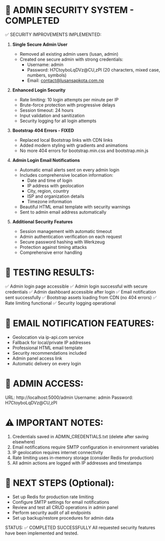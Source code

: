 🔐 ADMIN SECURITY SYSTEM - COMPLETED
==========================================

✅ SECURITY IMPROVEMENTS IMPLEMENTED:

1. **Single Secure Admin User**
   - Removed all existing admin users (lusan, admin)
   - Created one secure admin with strong credentials:
     * Username: admin
     * Password: H7CtoyboLqDVz@CU,zPI (20 characters, mixed case, numbers, symbols)
     * Email: contact@lusansapkota.com.np

2. **Enhanced Login Security**
   - Rate limiting: 10 login attempts per minute per IP
   - Brute-force protection with progressive delays
   - Session timeout: 24 hours
   - Input validation and sanitization
   - Security logging for all login attempts

3. **Bootstrap 404 Errors - FIXED**
   - Replaced local Bootstrap links with CDN links
   - Added modern styling with gradients and animations
   - No more 404 errors for bootstrap.min.css and bootstrap.min.js

4. **Admin Login Email Notifications**
   - Automatic email alerts sent on every admin login
   - Includes comprehensive location information:
     * Date and time of login
     * IP address with geolocation
     * City, region, country
     * ISP and organization details
     * Timezone information
   - Beautiful HTML email template with security warnings
   - Sent to admin email address automatically

5. **Additional Security Features**
   - Session management with automatic timeout
   - Admin authentication verification on each request
   - Secure password hashing with Werkzeug
   - Protection against timing attacks
   - Comprehensive error handling

🧪 TESTING RESULTS:
==================
✅ Admin login page accessible
✅ Admin login successful with secure credentials
✅ Admin dashboard accessible after login
✅ Email notification sent successfully
✅ Bootstrap assets loading from CDN (no 404 errors)
✅ Rate limiting functional
✅ Security logging operational

📧 EMAIL NOTIFICATION FEATURES:
===============================
- Geolocation via ip-api.com service
- Fallback for local/private IP addresses
- Professional HTML email template
- Security recommendations included
- Admin panel access link
- Automatic delivery on every login

🔗 ADMIN ACCESS:
================
URL: http://localhost:5000/admin
Username: admin
Password: H7CtoyboLqDVz@CU,zPI

⚠️ IMPORTANT NOTES:
===================
1. Credentials saved in ADMIN_CREDENTIALS.txt (delete after saving elsewhere)
2. Email notifications require SMTP configuration in environment variables
3. IP geolocation requires internet connectivity
4. Rate limiting uses in-memory storage (consider Redis for production)
5. All admin actions are logged with IP addresses and timestamps

🎯 NEXT STEPS (Optional):
=========================
- Set up Redis for production rate limiting
- Configure SMTP settings for email notifications
- Review and test all CRUD operations in admin panel
- Perform security audit of all endpoints
- Set up backup/restore procedures for admin data

STATUS: ✅ COMPLETED SUCCESSFULLY
All requested security features have been implemented and tested.
